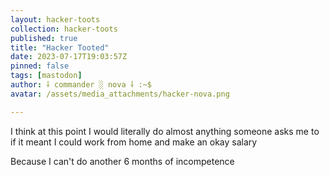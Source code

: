 ```yaml
---
layout: hacker-toots
collection: hacker-toots
published: true
title: "Hacker Tooted"
date: 2023-07-17T19:03:57Z
pinned: false
tags: [mastodon]
author: ⸸ commander ░ nova ⸸ :~$
avatar: /assets/media_attachments/hacker-nova.png

---
```


<p>I think at this point I would literally do almost anything someone asks me to if it meant I could work from home and make an okay salary</p><p>Because I can&#39;t do another 6 months of incompetence</p>


